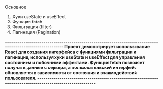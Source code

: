 Основное
1. Хуки useState и useEffect
2. Функция fetch
3. Фильтрация (filter)
4. Пагинация (Pagination)

**---------------------------------------------------------------------------------------------------------
Проект демонстрирует использование React для создания интерфейса с функциями фильтрации и пагинации, используя хуки useState и useEffect для управления состоянием и побочными эффектами. Функция fetch позволяет получать данные с сервера, а пользовательский интерфейс обновляется в зависимости от состояния и взаимодействий пользователя.
---------------------------------------------------------------------------------------------------------**
